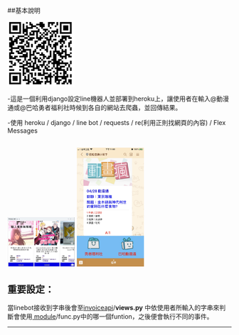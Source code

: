 ##基本說明

<img src="https://github.com/henry8082/-Baha/blob/master/%E5%B7%B4%E5%93%88/1589874552743.jpg" width = "30%" />

-這是一個利用django設定line機器人並部署到heroku上，讓使用者在輸入@動漫通或@巴哈勇者福利社時候到各自的網站去爬蟲，並回傳結果。

-使用 heroku / django / line bot / requests / re(利用正則找網頁的內容)  / Flex Messages

<img src="https://github.com/henry8082/-Baha/blob/master/%E5%B7%B4%E5%93%88/S__63660095.jpg" width = "30%" /> <img src="https://github.com/henry8082/-Baha/blob/master/%E5%B7%B4%E5%93%88/S__63660096.jpg" width = "30%" />   
---------------------------------------

重要設定：
---------------------------------------

當linebot接收到字串後會至[invoiceapi](https://github.com/henry8082/-Baha/tree/master/invoiceapi)/**views.py** 中依使用者所輸入的字串來判斷會使用[
module](https://github.com/henry8082/-Baha/tree/master/module)/func.py中的哪一個funtion，之後便會執行不同的事件。

---------------------------------------

